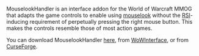 MouselookHandler is an interface addon for the World of Warcraft MMOG that adapts the game
controls to enable using [mouselook][] without the [RSI][]-inducing requirement of
perpetually pressing the right mouse button.  This makes the controls resemble those of
most action games.

You can download MouselookHandler [here][tags], from [WoWInterface][], or from
[CurseForge][].

[mouselook]: https://en.wikipedia.org/wiki/Free_look
[RSI]: https://en.wikipedia.org/wiki/Repetitive_strain_injury
[tags]: https://github.com/meribold/MouselookHandler/tags
[WoWInterface]: https://www.wowinterface.com/downloads/info25676-MouselookHandler.html
[CurseForge]: https://www.curseforge.com/wow/addons/mouselookhandler
